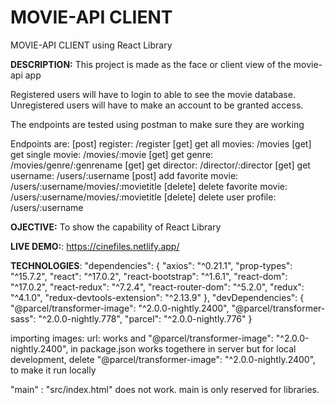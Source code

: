 # MOVIE-API CLIENT
MOVIE-API CLIENT using React Library

**DESCRIPTION:** This project is made as the face or client view of the movie-api app

Registered users will have to login to able to see the movie database.
Unregistered users will have to make an account to be granted access.

The endpoints are tested using postman to make sure they are working

Endpoints are:
[post]    register:               /register
[get]     get all movies:         /movies
[get]     get single movie:       /movies/:movie
[get]     get genre:              /movies/genre/:genrename
[get]     get director:           /director/:director
[get]     get username:           /users/:username
[post]    add favorite movie:     /users/:username/movies/:movietitle
[delete]  delete favorite movie:  /users/:username/movies/:movietitle
[delete]  delete user profile:    /users/:username

**OJECTIVE:** To show the capability of React Library

**LIVE DEMO:**: https://cinefiles.netlify.app/

**TECHNOLOGIES**:
"dependencies": {
  "axios": "^0.21.1",
  "prop-types": "^15.7.2",
  "react": "^17.0.2",
  "react-bootstrap": "^1.6.1",
  "react-dom": "^17.0.2",
  "react-redux": "^7.2.4",
  "react-router-dom": "^5.2.0",
  "redux": "^4.1.0",
  "redux-devtools-extension": "^2.13.9"
},
"devDependencies": {
  "@parcel/transformer-image": "^2.0.0-nightly.2400",
  "@parcel/transformer-sass": "^2.0.0-nightly.778",
  "parcel": "^2.0.0-nightly.776"
}

importing images:
url: works and  "@parcel/transformer-image": "^2.0.0-nightly.2400", in package.json works togethere in server
but for local development, delete  "@parcel/transformer-image": "^2.0.0-nightly.2400", to make it run locally

"main" : "src/index.html" does not work. main is only reserved for libraries.
